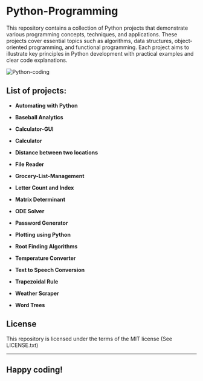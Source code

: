 # Python-Programming

This repository contains a collection of Python projects that demonstrate various programming concepts, techniques, and applications. 
These projects cover essential topics such as algorithms, data structures, object-oriented programming, and functional programming. Each project aims to illustrate key principles in Python development with practical examples and clear code explanations.

![Python-coding](https://github.com/user-attachments/assets/eafcbf85-90b5-4005-b1e1-af869051ffc5)



## List of projects:

- **Automating with Python**

- **Baseball Analytics**

- **Calculator-GUI**
  
- **Calculator**

- **Distance between two locations**

- **File Reader**

- **Grocery-List-Management**

- **Letter Count and Index**

- **Matrix Determinant**
  
- **ODE Solver**

- **Password Generator**

- **Plotting using Python**

- **Root Finding Algorithms**

- **Temperature Converter**

- **Text to Speech Conversion**

- **Trapezoidal Rule**

- **Weather Scraper**

- **Word Trees**


## License

This repository is licensed under the terms of the MIT license (See LICENSE.txt)



---

## **Happy coding!**

